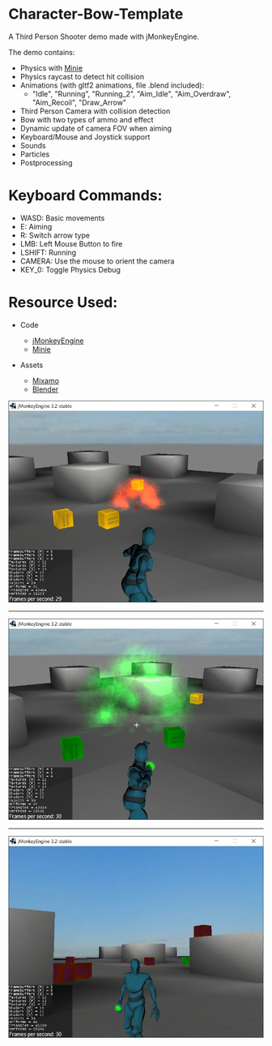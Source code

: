 # Character-Bow-Template

A Third Person Shooter demo made with jMonkeyEngine.

The demo contains:

* Physics with [Minie](https://stephengold.github.io/Minie/minie/overview.html)
* Physics raycast to detect hit collision
* Animations (with gltf2 animations, file .blend included): 
    * "Idle", "Running", "Running_2", "Aim_Idle", "Aim_Overdraw", "Aim_Recoil", "Draw_Arrow"
* Third Person Camera with collision detection
* Bow with two types of ammo and effect
* Dynamic update of camera FOV when aiming
* Keyboard/Mouse and Joystick support
* Sounds
* Particles
* Postprocessing

# Keyboard Commands:
- WASD: Basic movements
- E: Aiming
- R: Switch arrow type
- LMB: Left Mouse Button to fire
- LSHIFT: Running
- CAMERA: Use the mouse to orient the camera
- KEY_0: Toggle Physics Debug

# Resource Used:

- Code
    - [jMonkeyEngine](https://jmonkeyengine.org/)
    - [Minie](https://stephengold.github.io/Minie/minie/overview.html)
    
- Assets
    - [Mixamo](https://www.mixamo.com/)
    - [Blender](https://www.blender.org/download/)

![Screenshot](media/image2.jpg)

------

![Screenshot](media/image3.jpg)

------

![Screenshot](media/image4.jpg)
